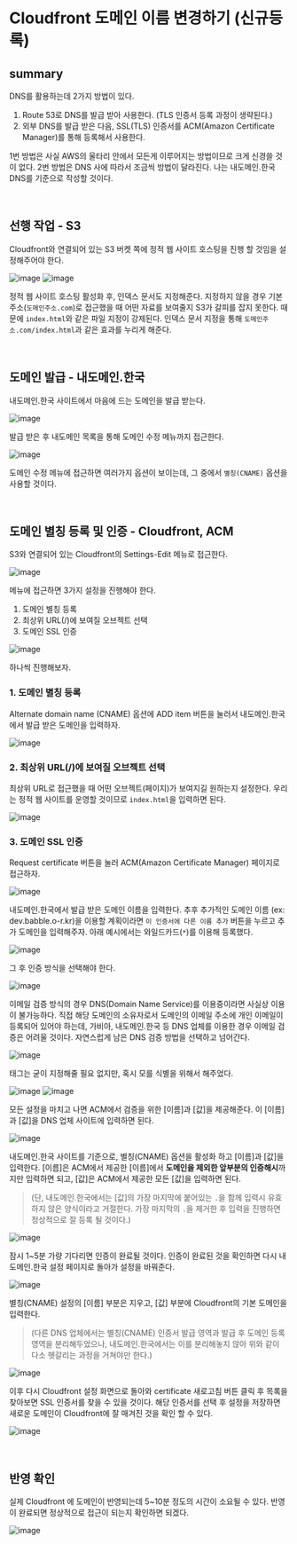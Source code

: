 # Cloudfront 도메인 이름 변경하기 (신규등록)

## summary
DNS를 활용하는데 2가지 방법이 있다.
1. Route 53로 DNS를 발급 받아 사용한다. (TLS 인증서 등록 과정이 생략된다.)
2. 외부 DNS를 발급 받은 다음, SSL(TLS) 인증서를 ACM(Amazon Certificate Manager)를 통해 등록해서 사용한다.

1번 방법은 사실 AWS의 울타리 안에서 모든게 이루어지는 방법이므로 크게 신경쓸 것이 없다.
2번 방법은 DNS 사에 따라서 조금씩 방법이 달라진다.
나는 내도메인.한국 DNS를 기준으로 작성할 것이다.

<br>

## 선행 작업 - S3
Cloudfront와 연결되어 있는 S3 버켓 쪽에 정적 웹 사이트 호스팅을 진행 할 것임을 설정해주어야 한다.

![image](https://user-images.githubusercontent.com/37354145/128027830-2dc53071-49c6-4b00-ace2-3d3664a31589.png)
![image](https://user-images.githubusercontent.com/37354145/128027905-e37efe5b-a83f-46cc-88e1-2f984bc82116.png)

정적 웹 사이트 호스팅 활성화 후, 인덱스 문서도 지정해준다.
지정하지 않을 경우 기본 주소(`도메인주소.com`)로 접근했을 때 어떤 자료를 보여줄지 S3가 갈피를 잡지 못한다.
때문에 `index.html`와 같은 파일 지정이 강제된다.
인덱스 문서 지정을 통해 `도메인주소.com/index.html`과 같은 효과를 누리게 해준다.

<br>

## 도메인 발급 - 내도메인.한국
내도메인.한국 사이트에서 마음에 드는 도메인을 발급 받는다.

![image](https://user-images.githubusercontent.com/37354145/128028052-9062712d-82cb-49eb-8e33-490b9374318a.png)

발급 받은 후 내도메인 목록을 통해 도메인 수정 메뉴까지 접근한다.

![image](https://user-images.githubusercontent.com/37354145/128029470-89efc110-0f25-4f88-969a-fe678fdb8dcc.png)

도메인 수정 메뉴에 접근하면 여러가지 옵션이 보이는데, 그 중에서 `별칭(CNAME)` 옵션을 사용할 것이다.

<br>

## 도메인 별칭 등록 및 인증 - Cloudfront, ACM
S3와 연결되어 있는 Cloudfront의 Settings-Edit 메뉴로 접근한다.

![image](https://user-images.githubusercontent.com/37354145/128028052-9062712d-82cb-49eb-8e33-490b9374318a.png)

메뉴에 접근하면 3가지 설정을 진행해야 한다.

1. 도메인 별칭 등록
2. 최상위 URL(/)에 보여질 오브젝트 선택
3. 도메인 SSL 인증

![image](https://user-images.githubusercontent.com/37354145/128028189-bf8b48a8-c774-4227-9c17-061fb1032d05.png)

하나씩 진행해보자.

### 1. 도메인 별칭 등록
Alternate domain name (CNAME) 옵션에 ADD item 버튼을 눌러서 내도메인.한국에서 발급 받은 도메인을 입력하자.

![image](https://user-images.githubusercontent.com/37354145/128028387-d74a35bf-3c5b-406c-8c67-60b8c8f97b1f.png)

### 2. 최상위 URL(/)에 보여질 오브젝트 선택
최상위 URL로 접근했을 때 어떤 오브젝트(페이지)가 보여지길 원하는지 설정한다. 우리는 정적 웹 사이트를 운영할 것이므로 `index.html`을 입력하면 된다.

![image](https://user-images.githubusercontent.com/37354145/128028424-13009f09-9a1f-4e49-9d58-50dc92d7dba3.png)

### 3. 도메인 SSL 인증
Request certificate 버튼을 눌러 ACM(Amazon Certificate Manager) 페이지로 접근하자.

![image](https://user-images.githubusercontent.com/37354145/128028461-ad710fad-5c55-4331-91a6-5e9f4c1c0f53.png)

내도메인.한국에서 발급 받은 도메인 이름을 입력한다. 추후 추가적인 도메인 이름 (ex: dev.babble.o-r.kr)을 이용할 계획이라면 
`이 인증서에 다른 이름 추가` 버튼을 누르고 추가 도메인을 입력해주자. 아래 예시에서는 와일드카드(`*`)를 이용해 등록했다.

![image](https://user-images.githubusercontent.com/37354145/128028643-99c3512f-87e2-44ae-97b1-b12883ef56f9.png)

그 후 인증 방식을 선택해야 한다.

![image](https://user-images.githubusercontent.com/37354145/128028678-8d2e13df-f685-431d-9dd8-95c0b8a341cb.png)

이메일 검증 방식의 경우 DNS(Domain Name Service)를 이용중이라면 사실상 이용이 불가능하다. 직접 해당 도메인의 소유자로서 
도메인의 이메일 주소에 개인 이메일이 등록되어 있어야 하는데, 가비아, 내도메인.한국 등 DNS 업체를 이용한 경우 이메일 검증은 어려울 것이다.
자연스럽게 남은 DNS 검증 방법을 선택하고 넘어간다.

![image](https://user-images.githubusercontent.com/37354145/128028702-5bf37067-44d5-4cae-9271-6d8da7e41c84.png)

태그는 굳이 지정해줄 필요 없지만, 혹시 모를 식별을 위해서 해주었다.

![image](https://user-images.githubusercontent.com/37354145/128028832-18e82ac6-1198-4625-81f7-f7f582f51e4e.png)
![image](https://user-images.githubusercontent.com/37354145/128028865-fca8f7be-65db-4bf9-8ce9-60044146537c.png)

모든 설정을 마치고 나면 ACM에서 검증을 위한 [이름]과 [값]을 제공해준다. 이 [이름]과 [값]을 DNS 업체 사이트에 입력하면 된다.

![image](https://user-images.githubusercontent.com/37354145/128029010-455362b3-c30c-4b33-a6e8-ce634118c62b.png)

내도메인.한국 사이트를 기준으로, 별칭(CNAME) 옵션을 활성화 하고 [이름]과 [값]을 입력한다.
[이름]은 ACM에서 제공한 [이름]에서 **도메인을 제외한 앞부분의 인증해시**까지만 입력하면 되고,
[값]은 ACM에서 제공한 모든 [값]을 입력하면 된다. 

> (단, 내도메인.한국에서는 [값]의 가장 마지막에 붙어있는 `.`을 함께 입력시 유효하지 않은 양식이라고 거절한다. 가장 마지막의 `.`을 제거한 후 입력을 진행하면 정상적으로 잘 등록 될 것이다.)

![image](https://user-images.githubusercontent.com/37354145/128029028-28df28e8-36e2-41d2-a6bb-3e3f90e774d5.png)

잠시 1~5분 가량 기다리면 인증이 완료될 것이다. 인증이 완료된 것을 확인하면 다시 내도메인.한국 설정 페이지로 돌아가 설정을 바꿔준다.

![image](https://user-images.githubusercontent.com/37354145/128029055-d2b4f52d-1c94-4910-8ccc-98f7c02d0439.png)

별칭(CNAME) 설정의 [이름] 부분은 지우고, [값] 부분에 Cloudfront의 기본 도메인을 입력한다.

> (다른 DNS 업체에서는 별칭(CNAME) 인증서 발급 영역과 발급 후 도메인 등록 영역을 분리해두었으나, 내도메인.한국에서는 이를 분리해놓지 않아 
위와 같이 다소 헷갈리는 과정을 거쳐야만 한다.)

![image](https://user-images.githubusercontent.com/37354145/128029083-79debb8f-dbbe-4705-a8e5-0eaa7a311850.png)

이후 다시 Cloudfront 설정 화면으로 돌아와 certificate 새로고침 버튼 클릭 후 목록을 찾아보면 SSL 인증서를 찾을 수 있을 것이다.
해당 인증서를 선택 후 설정을 저장하면 새로운 도메인이 Cloudfront에 잘 매겨진 것을 확인 할 수 있다.

![image](https://user-images.githubusercontent.com/37354145/128029116-c9e5176c-f45c-42bb-9f5e-6d3b7ebd3873.png)

<br>

## 반영 확인

실제 Cloudfront 에 도메인이 반영되는데 5~10분 정도의 시간이 소요될 수 있다. 반영이 완료되면 정상적으로 접근이 되는지 확인하면 되겠다.

![image](https://user-images.githubusercontent.com/37354145/128029138-b427e908-2603-4360-b85b-40e775e097d9.png)
